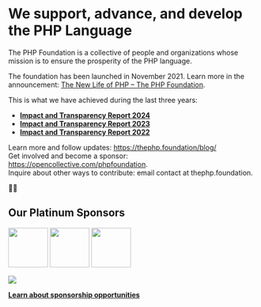 # We support, advance, and develop the PHP Language

The PHP Foundation is a collective of people and organizations whose mission is to ensure the prosperity of the PHP language.

The foundation has been launched in November 2021. Learn more in the announcement: [The New Life of PHP – The PHP Foundation](https://blog.jetbrains.com/phpstorm/2021/11/the-php-foundation/).

This is what we have achieved during the last three years:  
- **[Impact and Transparency Report 2024](https://thephp.foundation/blog/2025/03/31/transparency-and-impact-report-2024/)**  
- **[Impact and Transparency Report 2023](https://thephp.foundation/blog/2024/02/26/transparency-and-impact-report-2023/)**
- **[Impact and Transparency Report 2022](https://thephp.foundation/blog/2022/11/22/transparency-and-impact-report-2022/)**  


Learn more and follow updates: https://thephp.foundation/blog/  
Get involved and become a sponsor: https://opencollective.com/phpfoundation.  
Inquire about other ways to contribute: email contact at thephp.foundation.  

💜🐘

## Our Platinum Sponsors

<a href="https://jetbrains.com/"><img src="https://github.com/user-attachments/assets/57ee9c29-08c3-4050-bdc4-f3ecd2a31cfd" height="80"></a> 
<a href="https://automattic.com/"><img src="https://automattic.files.wordpress.com/2019/06/automattic-logo-color-cmyk.png" height="80"></a> 
<a href="https://www.sovereign.tech/"><img src="https://thephp.foundation/assets/sponsors/STA-Logo-Default-Black-RGB.svg" height="80"></a>

<a href="https://opencollective.com/phpfoundation/contribute/gold-sponsor-68774/checkout">
    <img src="https://images.opencollective.com/static/images/become_sponsor.svg">
</a>

[**Learn about sponsorship opportunities**](https://thephp.foundation/sponsor/)

